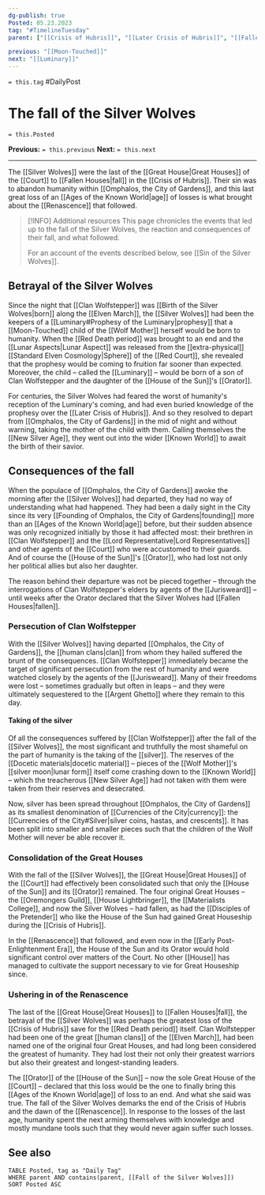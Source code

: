 ```yaml
---
dg-publish: true
Posted: 05.23.2023
tag: "#TimelineTuesday"
parent: ["[[Crisis of Hubris]]", "[[Later Crisis of Hubris]]", "[[Fallen Houses]]", "[[Clan Wolfstepper]]", "[[Silver Wolves]]", "[[New Silver Age]]", "[[Argent Ghetto]]", "[[Decline of cland culture]]"]

previous: "[[Moon-Touched]]"
next: "[[Luminary]]"
---
```

`= this.tag` #DailyPost 
# The fall of the Silver Wolves
`= this.Posted`

**Previous:** `= this.previous`
**Next:** `= this.next`

---

The [[Silver Wolves]] were the last of the [[Great House|Great Houses]] of the [[Court]] to [[Fallen Houses|fall]] in the [[Crisis of Hubris]]. Their sin was to abandon humanity within [[Omphalos, the City of Gardens]], and this last great loss of an [[Ages of the Known World|age]] of losses is what brought about the [[Renascence]] that followed.

> [!INFO] Additional resources
> This page chronicles the events that led up to the fall of the Silver Wolves, the reaction and consequences of their fall, and what followed.
>
> For an account of the events described below, see [[Sin of the Silver Wolves]].

## Betrayal of the Silver Wolves

Since the night that [[Clan Wolfstepper]] was [[Birth of the Silver Wolves|born]] along the [[Elven March]], the [[Silver Wolves]] had been the keepers of a [[Luminary#Prophesy of the Luminary|prophesy]] that a [[Moon-Touched]] child of the [[Wolf Mother]] herself would be born to humanity. When the [[Red Death period]] was brought to an end and the [[Lunar Aspects|Lunar Aspect]] was released from the [[extra-physical]] [[Standard Elven Cosmology|Sphere]] of the [[Red Court]], she revealed that the prophesy would be coming to fruition far sooner than expected. Moreover, the child – called the [[Luminary]] – would be born of a son of Clan Wolfstepper and the daughter of the [[House of the Sun]]'s [[Orator]].

For centuries, the Silver Wolves had feared the worst of humanity's reception of the Luminary's coming, and had even buried knowledge of the prophesy over the [[Later Crisis of Hubris]]. And so they resolved to depart from [[Omphalos, the City of Gardens]] in the mid of night and without warning, taking the mother of the child with them. Calling themselves the [[New Silver Age]], they went out into the wider [[Known World]] to await the birth of their savior.

## Consequences of the fall

When the populace of [[Omphalos, the City of Gardens]] awoke the morning after the [[Silver Wolves]] had departed, they had no way of understanding what had happened. They had been a daily sight in the City since its very [[Founding of Omphalos, the City of Gardens|founding]] more than an [[Ages of the Known World|age]] before, but their sudden absence was only recognized initially by those it had affected most: their brethren in [[Clan Wolfstepper]] and the [[Lord Representative|Lord Representatives]] and other agents of the [[Court]] who were accustomed to their guards. And of course the [[House of the Sun]]'s [[Orator]], who had lost not only her political allies but also her daughter.

The reason behind their departure was not be pieced together – through the interrogations of Clan Wolfstepper's elders by agents of the [[Jurisweard]] – until weeks after the Orator declared that the Silver Wolves had [[Fallen Houses|fallen]].

### Persecution of Clan Wolfstepper

With the [[Silver Wolves]] having departed [[Omphalos, the City of Gardens]], the [[human clans|clan]] from whom they hailed suffered the brunt of the consequences. [[Clan Wolfstepper]] immediately became the target of significant persecution from the rest of humanity and were watched closely by the agents of the [[Jurisweard]]. Many of their freedoms were lost – sometimes gradually but often in leaps – and they were ultimately sequestered to the [[Argent Ghetto]] where they remain to this day.

#### Taking of the silver

Of all the consequences suffered by [[Clan Wolfstepper]] after the fall of the [[Silver Wolves]], the most significant and truthfully the most shameful on the part of humanity is the taking of the [[silver]]. The reserves of the [[Docetic materials|docetic material]] – pieces of the [[Wolf Mother]]'s [[silver moon|lunar form]] itself come crashing down to the [[Known World]] – which the treacherous [[New Silver Age]] had not taken with them were taken from their reserves and desecrated.

Now, silver has been spread throughout [[Omphalos, the City of Gardens]] as its smallest denomination of [[Currencies of the City|currency]]: the [[Currencies of the City#Silver|silver coins, hastas, and crescents]]. It has been split into smaller and smaller pieces such that the children of the Wolf Mother will never be able recover it.

### Consolidation of the Great Houses

With the fall of the [[Silver Wolves]], the [[Great House|Great Houses]] of the [[Court]] had effectively been consolidated such that only the [[House of the Sun]] and its [[Orator]] remained. The four original Great Houses – the [[Oremongers Guild]], [[House Lightbringer]], the [[Materialists College]], and now the Silver Wolves – had fallen, as had the [[Disciples of the Pretender]] who like the House of the Sun had gained Great Houseship during the [[Crisis of Hubris]].

In the [[Renascence]] that followed, and even now in the [[Early Post-Enlightenment Era]], the House of the Sun and its Orator would hold significant control over matters of the Court. No other [[House]] has managed to cultivate the support necessary to vie for Great Houseship since.

### Ushering in of the Renascence

The last of the [[Great House|Great Houses]] to [[Fallen Houses|fall]], the betrayal of the [[Silver Wolves]] was perhaps the greatest loss of the [[Crisis of Hubris]] save for the [[Red Death period]] itself. Clan Wolfstepper had been one of the great [[human clans]] of the [[Elven March]], had been named one of the original four Great Houses, and had long been considered the greatest of humanity. They had lost their not only their greatest warriors but also their greatest and longest-standing leaders.

The [[Orator]] of the [[House of the Sun]] – now the sole Great House of the [[Court]] – declared that this loss would be the one to finally bring this [[Ages of the Known World|age]] of loss to an end. And what she said was true. The fall of the Silver Wolves demarks the end of the Crisis of Hubris and the dawn of the [[Renascence]]. In response to the losses of the last age, humanity spent the next arming themselves with knowledge and mostly mundane tools such that they would never again suffer such losses.

## See also
```dataview
TABLE Posted, tag as "Daily Tag"
WHERE parent AND contains(parent, [[Fall of the Silver Wolves]])
SORT Posted ASC
```